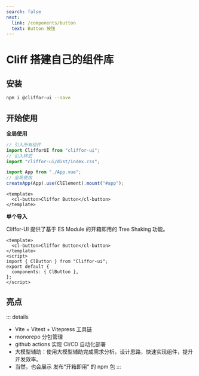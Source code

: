 ```yaml
---
search: false
next:
  link: /components/button
  text: Button 按钮
---
```


# Cliff 搭建自己的组件库

## 安装

```bash
npm i @cliffor-ui --save
```

## 开始使用

**全局使用**

```js
// 引入所有组件
import ClifforUI from "cliffor-ui";
// 引入样式
import "cliffor-ui/dist/index.css";

import App from "./App.vue";
// 全局使用
createApp(App).use(ClElement).mount("#app");
```

```vue
<template>
  <cl-button>Cliffor Button</cl-button>
</template>
```

**单个导入**

Cliffor-UI 提供了基于 ES Module 的开箱即用的 Tree Shaking 功能。

```vue
<template>
  <cl-button>Cliffor Button</cl-button>
</template>
<script>
import { ClButton } from "Cliffor-ui";
export default {
  components: { ClButton },
};
</script>
```

## 亮点

::: details

- Vite + Vitest + Vitepress 工具链
- monorepo 分包管理
- github actions 实现 CI/CD 自动化部署
- 大模型辅助：使用大模型辅助完成需求分析，设计思路，快速实现组件，提升开发效率。
- 当然，也会展示 发布“开箱即用” 的 npm 包
  :::
